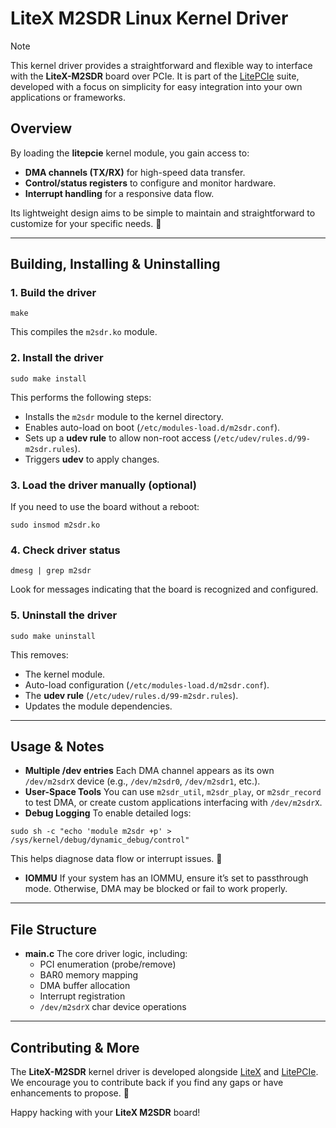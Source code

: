 # LiteX M2SDR Linux Kernel Driver

> [!Note]
> This kernel driver provides a straightforward and flexible way to interface with the **LiteX-M2SDR** board over PCIe. It is part of the [LitePCIe](https://github.com/enjoy-digital/litepcie) suite, developed with a focus on simplicity for easy integration into your own applications or frameworks.

## Overview

By loading the **litepcie** kernel module, you gain access to:
- **DMA channels (TX/RX)** for high-speed data transfer.
- **Control/status registers** to configure and monitor hardware.
- **Interrupt handling** for a responsive data flow.

Its lightweight design aims to be simple to maintain and straightforward to customize for your specific needs. 🚀

---

## Building, Installing & Uninstalling

### 1. Build the driver
```
make
```
This compiles the `m2sdr.ko` module.

### 2. Install the driver
```
sudo make install
```
This performs the following steps:
- Installs the `m2sdr` module to the kernel directory.
- Enables auto-load on boot (`/etc/modules-load.d/m2sdr.conf`).
- Sets up a **udev rule** to allow non-root access (`/etc/udev/rules.d/99-m2sdr.rules`).
- Triggers **udev** to apply changes.

### 3. Load the driver manually (optional)
If you need to use the board without a reboot:
```
sudo insmod m2sdr.ko
```
### 4. Check driver status
```
dmesg | grep m2sdr
```
Look for messages indicating that the board is recognized and configured.

### 5. Uninstall the driver
```
sudo make uninstall
```
This removes:
- The kernel module.
- Auto-load configuration (`/etc/modules-load.d/m2sdr.conf`).
- The **udev rule** (`/etc/udev/rules.d/99-m2sdr.rules`).
- Updates the module dependencies.

---

## Usage & Notes

- **Multiple /dev entries**
  Each DMA channel appears as its own `/dev/m2sdrX` device (e.g., `/dev/m2sdr0`, `/dev/m2sdr1`, etc.).
- **User-Space Tools**
  You can use `m2sdr_util`, `m2sdr_play`, or `m2sdr_record` to test DMA, or create custom applications interfacing with `/dev/m2sdrX`.
- **Debug Logging**
  To enable detailed logs:
```
sudo sh -c "echo 'module m2sdr +p' > /sys/kernel/debug/dynamic_debug/control"
```
  This helps diagnose data flow or interrupt issues. 🔎
- **IOMMU**
  If your system has an IOMMU, ensure it’s set to passthrough mode. Otherwise, DMA may be blocked or fail to work properly.

---

## File Structure

- **main.c**
  The core driver logic, including:
  - PCI enumeration (probe/remove)
  - BAR0 memory mapping
  - DMA buffer allocation
  - Interrupt registration
  - `/dev/m2sdrX` char device operations

---

## Contributing & More

The **LiteX-M2SDR** kernel driver is developed alongside [LiteX](https://github.com/enjoy-digital/litex) and [LitePCIe](https://github.com/enjoy-digital/litepcie). We encourage you to contribute back if you find any gaps or have enhancements to propose. 🤗

Happy hacking with your **LiteX M2SDR** board!
